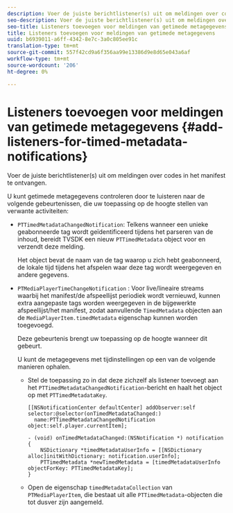 ```yaml
---
description: Voer de juiste berichtlistener(s) uit om meldingen over codes in het manifest te ontvangen.
seo-description: Voer de juiste berichtlistener(s) uit om meldingen over codes in het manifest te ontvangen.
seo-title: Listeners toevoegen voor meldingen van getimede metagegevens
title: Listeners toevoegen voor meldingen van getimede metagegevens
uuid: b6939011-a6ff-4342-8e7c-3a0c805ee91c
translation-type: tm+mt
source-git-commit: 557f42cd9a6f356aa99e13386d9e8d65e043a6af
workflow-type: tm+mt
source-wordcount: '206'
ht-degree: 0%

---
```



# Listeners toevoegen voor meldingen van getimede metagegevens {#add-listeners-for-timed-metadata-notifications}

Voer de juiste berichtlistener(s) uit om meldingen over codes in het manifest te ontvangen.

U kunt getimede metagegevens controleren door te luisteren naar de volgende gebeurtenissen, die uw toepassing op de hoogte stellen van verwante activiteiten:

* `PTTimedMetadataChangedNotification`: Telkens wanneer een unieke geabonneerde tag wordt geïdentificeerd tijdens het parseren van de inhoud, bereidt TVSDK een nieuw  `PTTimedMetadata` object voor en verzendt deze melding.

   Het object bevat de naam van de tag waarop u zich hebt geabonneerd, de lokale tijd tijdens het afspelen waar deze tag wordt weergegeven en andere gegevens.

* `PTMediaPlayerTimeChangeNotification` : Voor live/lineaire streams waarbij het manifest/de afspeellijst periodiek wordt vernieuwd, kunnen extra aangepaste tags worden weergegeven in de bijgewerkte afspeellijst/het manifest, zodat aanvullende  `TimedMetadata` objecten aan de  `MediaPlayerItem.timedMetadata` eigenschap kunnen worden toegevoegd.

   Deze gebeurtenis brengt uw toepassing op de hoogte wanneer dit gebeurt.

   U kunt de metagegevens met tijdinstellingen op een van de volgende manieren ophalen.

   * Stel de toepassing zo in dat deze zichzelf als listener toevoegt aan het `PTTimedMetadataChangedNotification`-bericht en haalt het object op met `PTTimedMetadataKey`.

      ```
      [[NSNotificationCenter defaultCenter] addObserver:self selector:@selector(onTimedMetadataChanged:)  
        name:PTTimedMetadataChangedNotification object:self.player.currentItem]; 
      
      - (void) onTimedMetadataChanged:(NSNotification *) notification { 
          NSDictionary *timedMetadataUserInfo = [[NSDictionary alloc]initWithDictionary: notification.userInfo]; 
          PTTimedMetadata *newTimedMetadata = [timedMetadataUserInfo objectForKey: PTTimedMetadataKey]; 
      }
      ```

   * Open de eigenschap `timedMetadataCollection` van `PTMediaPlayerItem`, die bestaat uit alle `PTTimedMetadata`-objecten die tot dusver zijn aangemeld.
